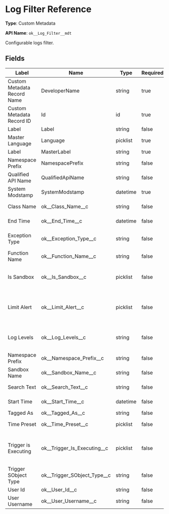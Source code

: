 # Log Filter Reference

**Type**: Custom Metadata

**API Name**: `ok__Log_Filter__mdt`

Configurable logs filter.

## Fields

| Label                       | Name                            | Type     | Required | Description                                                                                    |
| --------------------------- | ------------------------------- | -------- | -------- | ---------------------------------------------------------------------------------------------- |
| Custom Metadata Record Name | DeveloperName                   | string   | true     |                                                                                                |
| Custom Metadata Record ID   | Id                              | id       | true     |                                                                                                |
| Label                       | Label                           | string   | false    |                                                                                                |
| Master Language             | Language                        | picklist | true     |                                                                                                |
| Label                       | MasterLabel                     | string   | true     |                                                                                                |
| Namespace Prefix            | NamespacePrefix                 | string   | false    |                                                                                                |
| Qualified API Name          | QualifiedApiName                | string   | false    |                                                                                                |
| System Modstamp             | SystemModstamp                  | datetime | true     |                                                                                                |
| Class Name                  | ok\_\_Class_Name\_\_c           | string   | false    | Filter logs by class name.                                                                     |
| End Time                    | ok\_\_End_Time\_\_c             | datetime | false    | Filter logs before the end time.                                                               |
| Exception Type              | ok\_\_Exception_Type\_\_c       | string   | false    | Filter logs with a specific exception type.                                                    |
| Function Name               | ok\_\_Function_Name\_\_c        | string   | false    | Filter logs by function name.                                                                  |
| Is Sandbox                  | ok\_\_Is_Sandbox\_\_c           | picklist | false    | Filter logs from sandbox/production. Keep blank to include all logs.                           |
| Limit Alert                 | ok\_\_Limit_Alert\_\_c          | picklist | false    | Filter logs with/without a limit alert. Keep blank to not filter on the Limit Alert field.     |
| Log Levels                  | ok\_\_Log_Levels\_\_c           | string   | false    | Filter logs by log levels. Semicolon separated, uppercase values.                              |
| Namespace Prefix            | ok\_\_Namespace_Prefix\_\_c     | string   | false    | Filter logs by namespace prefix.                                                               |
| Sandbox Name                | ok\_\_Sandbox_Name\_\_c         | string   | false    | Filter logs by sandbox name.                                                                   |
| Search Text                 | ok\_\_Search_Text\_\_c          | string   | false    | Filter logs by search text.                                                                    |
| Start Time                  | ok\_\_Start_Time\_\_c           | datetime | false    | Filter logs after the start time.                                                              |
| Tagged As                   | ok\_\_Tagged_As\_\_c            | string   | false    | Filter tagged logs.                                                                            |
| Time Preset                 | ok\_\_Time_Preset\_\_c          | picklist | false    | Filter logs in the interval.                                                                   |
| Trigger is Executing        | ok\_\_Trigger_Is_Executing\_\_c | picklist | false    | Filter logs logged from a trigger. Keep blank to not filter on the Trigger is Executing field. |
| Trigger SObject Type        | ok\_\_Trigger_SObject_Type\_\_c | string   | false    | Filter logs logged from a trigger on a specific SObject.                                       |
| User Id                     | ok\_\_User_Id\_\_c              | string   | false    | Filter logs by user.                                                                           |
| User Username               | ok\_\_User_Username\_\_c        | string   | false    | Filter logs by user.                                                                           |
